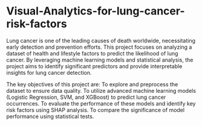 # Visual-Analytics-for-lung-cancer-risk-factors

Lung cancer is one of the leading causes of death worldwide, necessitating early detection and prevention efforts. This project focuses on analyzing a dataset of health and lifestyle factors to predict the likelihood of lung cancer. By leveraging machine learning models and statistical analysis, the project aims to identify significant predictors and provide interpretable insights for lung cancer detection.

The key objectives of this project are:
To explore and preprocess the dataset to ensure data quality.
To utilize advanced machine learning models (Logistic Regression, SVM, and XGBoost) to predict lung cancer occurrences.
To evaluate the performance of these models and identify key risk factors using SHAP analysis.
To compare the significance of model performance using statistical tests.

